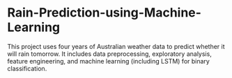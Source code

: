 # Rain-Prediction-using-Machine-Learning
This project uses four years of Australian weather data to predict whether it will rain tomorrow. It includes data preprocessing, exploratory analysis, feature engineering, and machine learning (including LSTM) for binary classification.
